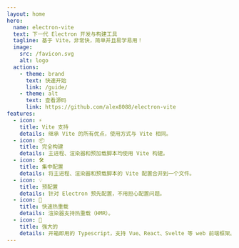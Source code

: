 ```yaml
---
layout: home
hero:
  name: electron-vite
  text: 下一代 Electron 开发与构建工具
  tagline: 基于 Vite，非常快，简单并且易学易用！
  image:
    src: /favicon.svg
    alt: logo
  actions:
    - theme: brand
      text: 快速开始
      link: /guide/
    - theme: alt
      text: 查看源码
      link: https://github.com/alex8088/electron-vite
features:
  - icon: ⚡
    title: Vite 支持
    details: 继承 Vite 的所有优点，使用方式与 Vite 相同。
  - icon: 📦
    title: 完全构建
    details: 主进程、渲染器和预加载脚本均使用 Vite 构建。
  - icon: 🛠
    title: 集中配置
    details: 将主进程、渲染器和预载脚本的 Vite 配置合并到一个文件。
  - icon: 💡
    title: 预配置
    details: 针对 Electron 预先配置，不用担心配置问题。
  - icon: 🚀
    title: 快速热重载
    details: 渲染器支持热重载（HMR）。
  - icon: 🔋
    title: 强大的
    details: 开箱即用的 Typescript，支持 Vue、React、Svelte 等 web 前端框架。
---
```

